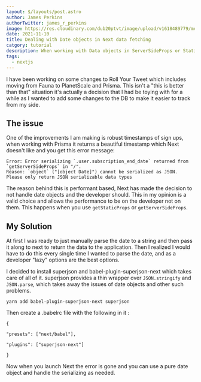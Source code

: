 ```yaml
---
layout: $/layouts/post.astro
author: James Perkins
authorTwitter: james_r_perkins
image: https://res.cloudinary.com/dub20ptvt/image/upload/v1618489779/me_n7quph.jpg
date: 2021-11-10
title: Dealing with Date objects in Next data fetching
catgory: tutorial
description: When working with Data objects in ServerSideProps or StaticProps Next.js doesn't like it because they don't serailize it for performance. So you are on your own to handle it.
tags:
  - nextjs
---
```


I have been working on some changes to Roll Your Tweet which includes moving from Fauna to PlanetScale and Prisma. This isn't a "this is better than that" situation it's actually a decision that I had be toying with for a while as I wanted to add some changes to the DB to make it easier to track from my side. 

## The issue 

One of the improvements I am making is robust timestamps of sign ups, when working with Prisma it returns a beautiful timestamp which Next doesn't like and you get this error message: 

```
Error: Error serializing `.user.subscription_end_date` returned from `getServerSideProps` in "/".    
Reason: `object` ("[object Date]") cannot be serialized as JSON. Please only return JSON serializable data types
```

The reason behind this is performant based, Next has made the decision to not handle date objects and the developer should. This in my opinion is a valid choice and allows the performance to be on the developer not on them. This happens when you use `getStaticProps` or `getServerSideProps`.

## My Solution

At first I was ready to just manually parse the date to a string and then pass it along to next to return the data to the application. Then I realized I would have to do this every single time I wanted to parse the date, and as a developer "lazy" options are the best options.

I decided to install superjson and babel-plugin-superjson-next which takes care of all of it.  superjson  provides a thin wrapper over  `JSON.stringify`  and  `JSON.parse`, which takes away the issues of date objects and other such problems.

```
yarn add babel-plugin-superjson-next superjson
```
Then create a .babelrc file with the following in it :
```
{

"presets": ["next/babel"],

"plugins": ["superjson-next"]

}
```

Now when you launch Next the error is gone and you can use a pure date object and handle the serializing as needed. 
